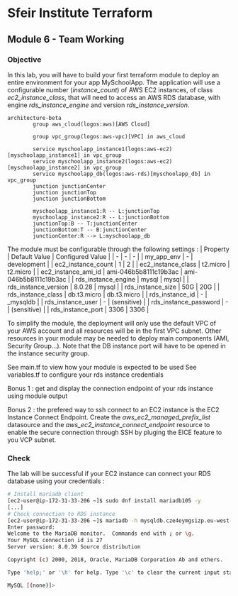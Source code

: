 # Sfeir Institute Terraform

## Module 6 - Team Working

### Objective

In this lab, you will have to build your first terraform module to deploy an entire environment for your app MySchoolApp. The application will use a configurable number (*instance_count*) of AWS EC2 instances, of class *ec2_instance_class*, that will need to access an AWS RDS database, with engine *rds_instance_engine* and version *rds_instance_version*. 

```mermaid
architecture-beta
        group aws_cloud(logos:aws)[AWS Cloud]

        group vpc_group(logos:aws-vpc)[VPC] in aws_cloud

        service myschoolapp_instance1(logos:aws-ec2)[myschoolapp_instance1] in vpc_group
        service myschoolapp_instance2(logos:aws-ec2)[myschoolapp_instance2] in vpc_group
        service myschoolapp_db(logos:aws-rds)[myschoolapp_db] in vpc_group
        junction junctionCenter
        junction junctionTop
        junction junctionBottom

        myschoolapp_instance1:R -- L:junctionTop
        myschoolapp_instance2:R -- L:junctionBottom
        junctionTop:B -- T:junctionCenter
        junctionBottom:T -- B:junctionCenter
        junctionCenter:R --> L:myschoolapp_db

```

The module must be configurable through the following settings :
| Property | Default Value | Configured Value |
| - | - | - |
| my_app_env | - | development | 
| ec2_instance_count | 1 | 2 | 
| ec2_instance_class | t2.micro | t2.micro  | 
| ec2_instance_ami_id | ami-046b5b8111c19b3ac | ami-046b5b8111c19b3ac  | 
| rds_instance_engine | mysql | mysql | 
| rds_instance_version | 8.0.28 | mysql | 
| rds_instance_size | 50G | 20G |
| rds_instance_class | db.t3.micro | db.t3.micro |
| rds_instance_id | - | <your name>_mysqldb |
| rds_instance_user | - | <your name> (sensitive) |
| rds_instance_password | - | <your password> (sensitive) |
| rds_instance_port | 3306 | 3306 |

To simplify the module, the deployment will only use the default VPC of your AWS account and all resources will be in the first VPC subnet. Other resources in your module may be needed to deploy main components (AMI, Security Group...). Note that the DB instance port will have to be opened in the instance security group.

See main.tf to view how your module is expected to be used
See variables.tf to configure your rds instance credentials

Bonus 1 : get and display the connection endpoint of your rds instance using module output

Bonus 2 : the prefered way to ssh connect to an EC2 instance is the EC2 Instance Connect Endpoint. Create the *aws_ec2_managed_prefix_list* datasource and the *aws_ec2_instance_connect_endpoint* resource to enable the secure connection through SSH by pluging the EICE feature to you VCP subnet.

### Check

The lab will be successful if your EC2 instance can connect your RDS database using your credentials :
```bash 
# Install mariadb client
[ec2-user@ip-172-31-33-206 ~]$ sudo dnf install mariadb105 -y
[...]
# Check connection to RDS instance
[ec2-user@ip-172-31-33-206 ~]$ mariadb -h mysqldb.cze4eymgsizp.eu-west-1.rds.amazonaws.com -u cdarcy -p
Enter password: 
Welcome to the MariaDB monitor.  Commands end with ; or \g.
Your MySQL connection id is 27
Server version: 8.0.39 Source distribution

Copyright (c) 2000, 2018, Oracle, MariaDB Corporation Ab and others.

Type 'help;' or '\h' for help. Type '\c' to clear the current input statement.

MySQL [(none)]> 
```